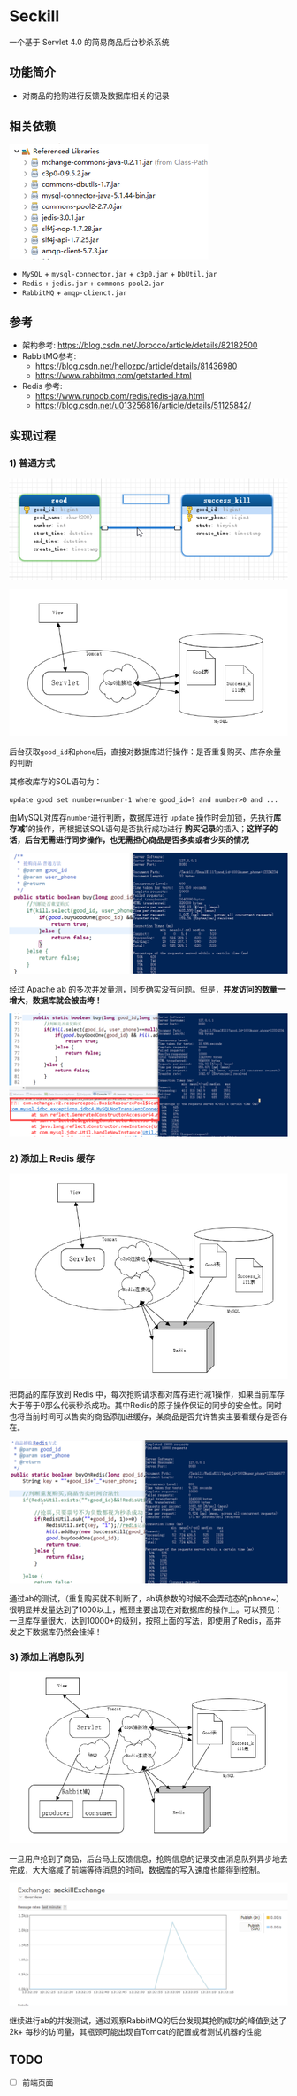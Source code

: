 # Seckill

一个基于 Servlet 4.0 的简易商品后台秒杀系统

## 功能简介

- 对商品的抢购进行反馈及数据库相关的记录

## 相关依赖

<div align="left">
    <img src="img\3.png">
</div>

-  `MySQL`  + `mysql-connector.jar`  + `c3p0.jar` + `DbUtil.jar`
- `Redis` + `jedis.jar` + `commons-pool2.jar`
- `RabbitMQ` + `amqp-clienct.jar` 



## 参考

- 架构参考: https://blog.csdn.net/Jorocco/article/details/82182500
- RabbitMQ参考:
  + https://blog.csdn.net/hellozpc/article/details/81436980
  + https://www.rabbitmq.com/getstarted.html
- Redis 参考:
  + https://www.runoob.com/redis/redis-java.html
  + https://blog.csdn.net/u013256816/article/details/51125842/



## 实现过程

### 1) 普通方式

![sql](img/4.png)



![基本架构图](img/5.png)

后台获取`good_id`和`phone`后，直接对数据库进行操作：是否重复购买、库存余量的判断

其修改库存的SQL语句为：

`update good set number=number-1 where good_id=? and number>0 and ...`

由MySQL对库存`number`进行判断，数据库进行 `update` 操作时会加锁，先执行**库存减1**的操作，再根据该SQL语句是否执行成功进行 **购买记录**的插入；**这样子的话，后台无需进行同步操作，也无需担心商品是否多卖或者少买的情况**

![1](img/2.png)

经过 Apache ab 的多次并发量测，同步确实没有问题。但是，**并发访问的数量一增大，数据库就会被击垮！**

![2](img/1.png)



### 2) 添加上 Redis 缓存

![Redis架构](img/6.png)

把商品的库存放到 Redis 中，每次抢购请求都对库存进行减1操作，如果当前库存大于等于0那么代表秒杀成功。其中Redis的原子操作保证的同步的安全性。同时也将当前时间可以售卖的商品添加进缓存，某商品是否允许售卖主要看缓存是否存在。

![test](img/7.png)

通过ab的测试，（重复购买就不判断了，ab填参数的时候不会弄动态的phone~）很明显并发量达到了1000以上，瓶颈主要出现在对数据库的操作上。可以预见：一旦库存量很大，达到10000+的级别，按照上面的写法，即使用了Redis，高并发之下数据库仍然会挂掉！



### 3) 添加上消息队列

![8](img/8.png)

一旦用户抢到了商品，后台马上反馈信息，抢购信息的记录交由消息队列异步地去完成，大大缩减了前端等待消息的时间，数据库的写入速度也能得到控制。

![mq](img/9.png)

继续进行ab的并发测试，通过观察RabbitMQ的后台发现其抢购成功的峰值到达了 2k+ 每秒的访问量，其瓶颈可能出现自Tomcat的配置或者测试机器的性能



## TODO

- [ ] 前端页面

